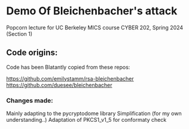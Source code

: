 # Demo Of Bleichenbacher's attack
Popcorn lecture for UC Berkeley MICS course CYBER 202, Spring 2024 (Section 1)

## Code origins:
Code has been Blatantly copied from these repos:

https://github.com/emilystamm/rsa-bleichenbacher
https://github.com/duesee/bleichenbacher

### Changes made:
Mainly adapting to the pycryptodome library
Simplification (for my own understanding..)
Adaptation of PKCS1_v1_5 for conformaty check 
